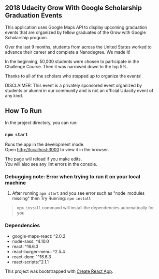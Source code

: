 ## 2018 Udacity Grow With Google Scholarship Graduation Events

This application uses Google Maps API to display upcoming graduation events that are organized by fellow graduates
of the Grow with Google Scholarship program.

Over the last 9 months, students from across the United States worked to advance their career and complete a Nanodegree. We made it!

In the beginning, 50,000 students were chosen to participate in the Challenge Course. Then it was narrowed down to the top 5%.

Thanks to all of the scholars who stepped up to organize the events! 

DISCLAIMER: This event is a privately sponsored event organized by students or alumni in our community and is not an official Udacity event of any kind.

## How To Run

In the project directory, you can run:

### `npm start`

Runs the app in the development mode.<br>
Open [http://localhost:3000](http://localhost:3000) to view it in the browser.

The page will reload if you make edits.<br>
You will also see any lint errors in the console.

### Debugging note: Error when trying to run it on your local machine
1) After running `npm start` and you see error such as "node_modules missing" then Try Running: `npm install`
> `npm install` command will install the dependencies automatically for you

### Dependencies
* google-maps-react: ^2.0.2
* node-sass: ^4.10.0
* react: ^16.6.3
* react-burger-menu: ^2.5.4
* react-dom: "^16.6.3
* react-scripts:"2.1.1

This project was bootstrapped with [Create React App](https://github.com/facebook/create-react-app).
